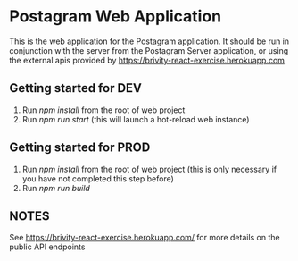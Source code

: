 # Postagram Web Application

This is the web application for the Postagram application.  It should be run in conjunction with the server from the Postagram Server application, or using the external apis provided by https://brivity-react-exercise.herokuapp.com


## Getting started for DEV

1. Run *npm install* from the root of web project
2. Run *npm run start* (this will launch a hot-reload web instance)


## Getting started for PROD

1. Run *npm install* from the root of web project (this is only necessary if you have not completed this step before)
2. Run *npm run build*



## NOTES

See https://brivity-react-exercise.herokuapp.com/ for more details on the public API endpoints
